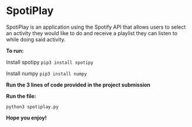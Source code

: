# SpotiPlay

SpotiPlay is an application using the Spotify API that allows users to select an activity they would like to do and receive a playlist they can listen to while doing said activity. 

**To run:**

Install spotipy
```pip3 install spotipy```

Install numpy
```pip3 install numpy```

**Run the 3 lines of code provided in the project submission**


**Run the file:**

```python3 spotiplay.py```



**Hope you enjoy!**
